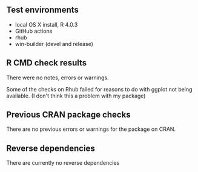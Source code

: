 ## Test environments
* local OS X install, R 4.0.3
* GitHub actions
* rhub
* win-builder (devel and release)

## R CMD check results
There were no notes, errors or warnings. 

Some of the checks on Rhub failed for reasons to do with ggplot not being available. (I don't think this a problem with my package)

## Previous CRAN package checks
There are no previous errors or warnings for the package on CRAN.

## Reverse dependencies
There are currently no reverse dependencies